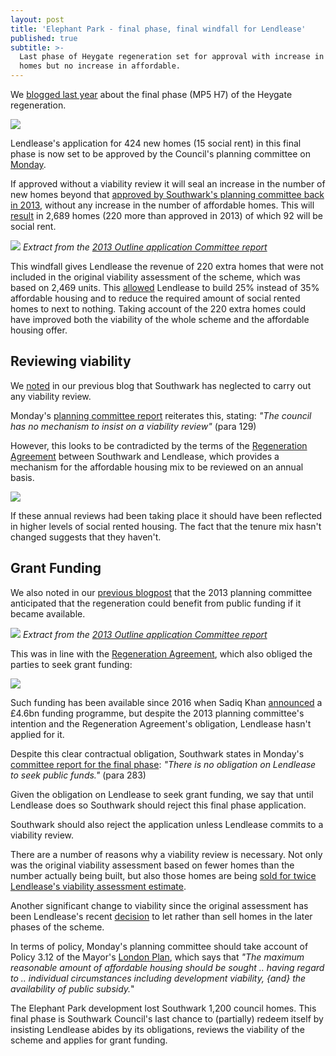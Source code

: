 ```yaml
---
layout: post
title: 'Elephant Park - final phase, final windfall for Lendlease'
published: true
subtitle: >-
  Last phase of Heygate regeneration set for approval with increase in number of
  homes but no increase in affordable.
---
```

We [blogged last year](http://35percent.org/2019-08-05-elephant-park-final-phase-affordable-housing/) about the final phase (MP5 H7) of the Heygate regeneration. 

![](http://35percent.org/img/eparkaerial.jpg)

Lendlease's application for 424 new homes (15 social rent) in this final phase is now set to be approved by the Council's planning committee on [Monday](http://moderngov.southwark.gov.uk/ieListDocuments.aspx?CId=119&MId=6403&Ver=4).

If approved without a viability review it will seal an increase in the number of new homes beyond that [approved by Southwark's planning committee back in 2013](http://moderngov.southwark.gov.uk/documents/s34476/Report.pdf), without any increase in the number of affordable homes. This will [result](http://35percent.org/img/epark92socialrent.jpg) in 2,689 homes (220 more than approved in 2013) of which 92 will be social rent. 

![](http://35percent.org/img/12AP1092extracts.png)
*Extract from the [2013 Outline application Committee report](http://moderngov.southwark.gov.uk/documents/s34476/Report.pdf)*

This windfall gives Lendlease the revenue of 220 extra homes that were not included in the original viability assessment of the scheme, which was based on 2,469 units. This [allowed](https://www.theguardian.com/cities/2015/jun/25/london-developers-viability-planning-affordable-social-housing-regeneration-oliver-wainwright) Lendlease to build 25% instead of 35% affordable housing and to reduce the required amount of social rented homes to next to nothing. Taking account of the 220 extra homes could have improved both the viability of the whole scheme and the affordable housing offer.

## Reviewing viability
We [noted](http://35percent.org/2019-08-05-elephant-park-final-phase-affordable-housing/#viability-questions) in our previous blog that Southwark has neglected to carry out any viability review.

Monday's [planning committee report](https://planning.southwark.gov.uk/online-applications/files/2B05D1FEBF0308C39F18968F194D473F/pdf/19_AP_1166--843567.pdf) reiterates this, stating: _"The council has no mechanism to insist on a viability review"_ (para 129)

However, this looks to be contradicted by the terms of the [Regeneration Agreement](https://files.whatdotheyknow.com/request/heygate_estate_development_partn/191203%2020141201_Lend%20Lease_2014%20Deed%20of%20Variation_COMPLETE.pdf%20EIR%201351433_Redacted.pdf) between Southwark and Lendlease, which provides a mechanism for the affordable housing mix to be reviewed on an annual basis. 

![](http://35percent.org/img/vreviewra.png)

If these annual reviews had been taking place it should have been reflected in higher levels of social rented housing. The fact that the tenure mix hasn't changed suggests that they haven't.

## Grant Funding
We also noted in our [previous blogpost](http://35percent.org/2019-08-05-elephant-park-final-phase-affordable-housing/) that the 2013 planning committee anticipated that the regeneration could benefit from public funding if it became available. 

![](http://35percent.org/img/gfunding2.png)
*Extract from the [2013 Outline application Committee report](http://moderngov.southwark.gov.uk/documents/s34476/Report.pdf)*

This was in line with the [Regeneration Agreement](https://files.whatdotheyknow.com/request/heygate_estate_development_partn/191203%2020141201_Lend%20Lease_2014%20Deed%20of%20Variation_COMPLETE.pdf%20EIR%201351433_Redacted.pdf), which also obliged the parties to seek grant funding:

![](http://35percent.org/img/fundingra.png)

Such funding has been available since 2016 when Sadiq Khan [announced](https://www.london.gov.uk/what-we-do/housing-and-land/homes-londoners-affordable-homes-programme-2016-21) a £4.6bn funding programme, but despite the 2013 planning committee's intention and the Regeneration Agreement's obligation, Lendlease hasn't applied for it.

Despite this clear contractual obligation, Southwark states in Monday's [committee report for the final phase](https://planning.southwark.gov.uk/online-applications/files/2B05D1FEBF0308C39F18968F194D473F/pdf/19_AP_1166--843567.pdf): _"There is no obligation on Lendlease to seek public funds."_ (para 283) 

Given the obligation on Lendlease to seek grant funding, we say that until Lendlease does so Southwark should reject this final phase application.

Southwark should also reject the application unless Lendlease commits to a viability review.

There are a number of reasons why a viability review is necessary. Not only was the original viability assessment based on fewer homes than the number actually being built, but also those homes are being [sold for twice Lendlease's viability assessment estimate](https://www.theguardian.com/cities/2015/jun/25/london-developers-viability-planning-affordable-social-housing-regeneration-oliver-wainwright).

Another significant change to viability since the original assessment has been Lendlease's recent [decision](https://www.constructionenquirer.com/2018/01/17/lendlease-launches-1-5bn-build-to-rent-partnership/) to let rather than sell homes in the later phases of the scheme.

In terms of policy, Monday's planning committee should take account of Policy 3.12 of the Mayor's [London Plan](https://www.london.gov.uk/sites/default/files/the_london_plan_malp_final_for_web_0606_0.pdf), which says that _"The maximum reasonable amount of affordable housing should be sought .. having regard to .. individual circumstances including development viability, {and} the availability of public subsidy._"

The Elephant Park development lost Southwark 1,200 council homes. This final phase is Southwark Council's last chance to (partially) redeem itself by insisting Lendlease abides by its obligations, reviews the viability of the scheme and applies for grant funding.

<meta name="twitter:card" content="summary_large_image" />

<meta name="twitter:site" content="@35percent_EAN" />

<meta name="twitter:title" content="Elephant Park - final phase, final windfall for Lendlease" />

<meta name="twitter:description" content="Southwark set to approve more homes than anticipated with no increase in affordable housing." />

<meta name="twitter:image" content="http://35percent.org/img/eparkaerial.jpg" />

